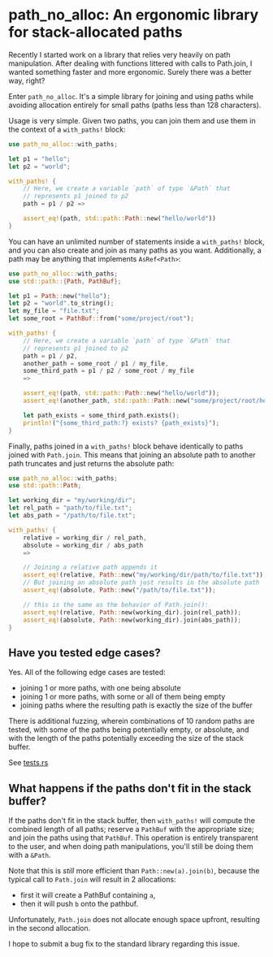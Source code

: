 # path_no_alloc: An ergonomic library for stack-allocated paths

Recently I started work on a library that relies very heavily on path
manipulation. After dealing with functions littered with calls to Path.join, I
wanted something faster and more ergonomic. Surely there was a better way,
right?

Enter `path_no_alloc`. It's a simple library for joining and using paths while
avoiding allocation entirely for small paths (paths less than 128 characters).

Usage is very simple. Given two paths, you can join them and use them in the
context of a `with_paths!` block:

```rust
use path_no_alloc::with_paths;

let p1 = "hello";
let p2 = "world";

with_paths! {
    // Here, we create a variable `path` of type `&Path` that
    // represents p1 joined to p2
    path = p1 / p2 =>

    assert_eq!(path, std::path::Path::new("hello/world"))
}
```

You can have an unlimited number of statements inside a `with_paths!` block, and
you can also create and join as many paths as you want. Additionally, a path may
be anything that implements `AsRef<Path>`:

```rust
use path_no_alloc::with_paths;
use std::path::{Path, PathBuf};

let p1 = Path::new("hello");
let p2 = "world".to_string();
let my_file = "file.txt";
let some_root = PathBuf::from("some/project/root");

with_paths! {
    // Here, we create a variable `path` of type `&Path` that
    // represents p1 joined to p2
    path = p1 / p2,
    another_path = some_root / p1 / my_file,
    some_third_path = p1 / p2 / some_root / my_file
    =>

    assert_eq!(path, std::path::Path::new("hello/world"));
    assert_eq!(another_path, std::path::Path::new("some/project/root/hello/file.txt"));

    let path_exists = some_third_path.exists();
    println!("{some_third_path:?} exists? {path_exists}");
}
```

Finally, paths joined in a `with_paths!` block behave identically to paths
joined with `Path.join`. This means that joining an absolute path to another
path truncates and just returns the absolute path:

```rust
use path_no_alloc::with_paths;
use std::path::Path;

let working_dir = "my/working/dir";
let rel_path = "path/to/file.txt";
let abs_path = "/path/to/file.txt";

with_paths! {
    relative = working_dir / rel_path,
    absolute = working_dir / abs_path
    =>

    // Joining a relative path appends it
    assert_eq!(relative, Path::new("my/working/dir/path/to/file.txt"));
    // But joining an absolute path just results in the absolute path
    assert_eq!(absolute, Path::new("/path/to/file.txt"));

    // this is the same as the behavior of Path.join():
    assert_eq!(relative, Path::new(working_dir).join(rel_path));
    assert_eq!(absolute, Path::new(working_dir).join(abs_path));
}
```

## Have you tested edge cases?

Yes. All of the following edge cases are tested:

- joining 1 or more paths, with one being absolute
- joining 1 or more paths, with some or all of them being empty
- joining paths where the resulting path is exactly the size of the buffer

There is additional fuzzing, wherein combinations of 10 random paths are tested,
with some of the paths being potentially empty, or absolute, and with the length
of the paths potentially exceeding the size of the stack buffer.

See [tests.rs](src/tests.rs#L86)

## What happens if the paths don't fit in the stack buffer?

If the paths don't fit in the stack buffer, then `with_paths!` will compute the
combined length of all paths; reserve a `PathBuf` with the appropriate size; and
join the paths using that `PathBuf`. This operation is entirely transparent to
the user, and when doing path manipulations, you'll still be doing them with a
`&Path`.

Note that this is _still_ more efficient than `Path::new(a).join(b)`, because
the typical call to `Path.join` will result in 2 allocations:

- first it will create a PathBuf containing `a`,
- then it will push `b` onto the pathbuf.

Unfortunately, `Path.join` does not allocate enough space upfront, resulting in
the second allocation.

I hope to submit a bug fix to the standard library regarding this issue.
